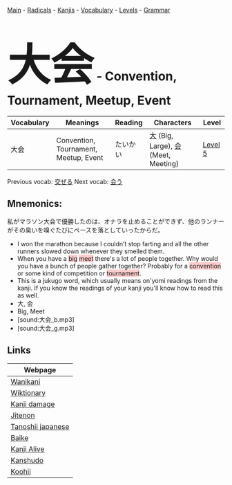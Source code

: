 <style> bigfont {font-size: 100px}</style>
[Main](../README.md) -
[Radicals](../radicals.md) -
[Kanjis](../kanjis.md) -
[Vocabulary](../vocabulary.md) -
[Levels](../levels.md) -
[Grammar](../grammar.md)
# <bigfont> 大会</bigfont> - Convention, Tournament, Meetup, Event 

| Vocabulary | Meanings | Reading | Characters | Level |
| --- | --- | --- | --- | --- |
| 大会 | Convention, Tournament, Meetup, Event | たいかい |  [大](../kanjis/大.md) (Big, Large), [会](../kanjis/会.md) (Meet, Meeting) | [Level 5](../levels/wk_level5.md) |

Previous vocab: [交ぜる](交ぜる.md) Next vocab: [会う](会う.md) 

## Mnemonics:
私がマラソン大会で優勝したのは、オナラを止めることができず、他のランナーがその臭いを嗅ぐたびにペースを落としていったからだ。
* I won the marathon because I couldn’t stop farting and all the other runners slowed down whenever they smelled them.
* When you have a <span style="background-color:#ffcccb"> big</span> <span style="background-color:#ffcccb"> meet</span> there's a lot of people together. Why would you have a bunch of people gather together? Probably for a <span style="background-color:#ffcccb"> convention</span> or some kind of competition or <span style="background-color:#ffcccb"> tournament</span>.
* This is a jukugo word, which usually means on'yomi readings from the kanji. If you know the readings of your kanji you'll know how to read this as well.
* 大, 会
* Big, Meet
* [sound:大会_b.mp3]
* [sound:大会_g.mp3]


## Links 

| Webpage |
| --- |
| [Wanikani          ](https://www.wanikani.com/kanji/大会) |
| [Wiktionary        ](https://en.wiktionary.org/wiki/大会) |
| [Kanji damage      ](http://www.kanjidamage.com/kanji/search?utf8=✓&q=大会) |
| [Jitenon           ](https://jitenon.com/kanji/大会) |
| [Tanoshii japanese ](https://www.tanoshiijapanese.com/dictionary/kanji.cfm?k=大会) |
| [Baike             ](https://baike.baidu.com/item/大会) |
| [Kanji Alive       ](https://app.kanjialive.com/大会) |
| [Kanshudo          ](https://www.kanshudo.com/searchmn?q=大会) |
| [Koohii            ](https://kanji.koohii.com/study/kanji/大会) |
